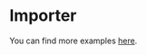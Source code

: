 # Importer

<!-- == imptr: getting-started-install / begin from: ../docs/getting-started/install.md#1~9 == -->
<!-- == imptr: getting-started-install / end == -->

<!-- == imptr: getting-started-example-short / begin from: ../docs/getting-started/examples.md#1~49 == -->
<!-- == imptr: getting-started-example-short / end == -->

You can find more examples [here](https://github.com/upsidr/importer/blob/main/docs/getting-started/examples.md).

<!-- == imptr: getting-started-github-action / begin from: ../docs/getting-started/github-actions.md#1~30 == -->
<!-- == imptr: getting-started-github-action / end == -->

<!-- == imptr: some_random_note / begin from: ../docs/template/_lorem.md#5~12 == -->
<!-- == imptr: some_random_note / end == -->

<!-- == imptr: import_from_proposal / begin from: ../Proposal.md#5~8 == -->
<!-- == imptr: import_from_proposal / end == -->
